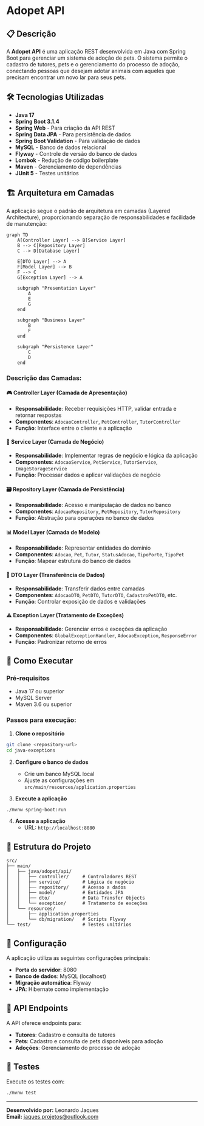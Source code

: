 # Adopet API

## 📋 Descrição

A **Adopet API** é uma aplicação REST desenvolvida em Java com Spring Boot para gerenciar um sistema de adoção de pets. O sistema permite o cadastro de tutores, pets e o gerenciamento do processo de adoção, conectando pessoas que desejam adotar animais com aqueles que precisam encontrar um novo lar para seus pets.

## 🛠️ Tecnologias Utilizadas

- **Java 17**
- **Spring Boot 3.1.4**
- **Spring Web** - Para criação da API REST
- **Spring Data JPA** - Para persistência de dados
- **Spring Boot Validation** - Para validação de dados
- **MySQL** - Banco de dados relacional
- **Flyway** - Controle de versão do banco de dados
- **Lombok** - Redução de código boilerplate
- **Maven** - Gerenciamento de dependências
- **JUnit 5** - Testes unitários

## 🏗️ Arquitetura em Camadas

A aplicação segue o padrão de arquitetura em camadas (Layered Architecture), proporcionando separação de responsabilidades e facilidade de manutenção:

```mermaid
graph TD
    A[Controller Layer] --> B[Service Layer]
    B --> C[Repository Layer]
    C --> D[Database Layer]
    
    E[DTO Layer] --> A
    F[Model Layer] --> B
    F --> C
    G[Exception Layer] --> A
    
    subgraph "Presentation Layer"
        A
        E
        G
    end
    
    subgraph "Business Layer"
        B
        F
    end
    
    subgraph "Persistence Layer"
        C
        D
    end
```

### Descrição das Camadas:

#### 🎮 **Controller Layer** (Camada de Apresentação)
- **Responsabilidade**: Receber requisições HTTP, validar entrada e retornar respostas
- **Componentes**: `AdocaoController`, `PetController`, `TutorController`
- **Função**: Interface entre o cliente e a aplicação

#### 🔧 **Service Layer** (Camada de Negócio)
- **Responsabilidade**: Implementar regras de negócio e lógica da aplicação
- **Componentes**: `AdocaoService`, `PetService`, `TutorService`, `ImageStorageService`
- **Função**: Processar dados e aplicar validações de negócio

#### 🗃️ **Repository Layer** (Camada de Persistência)
- **Responsabilidade**: Acesso e manipulação de dados no banco
- **Componentes**: `AdocaoRepository`, `PetRepository`, `TutorRepository`
- **Função**: Abstração para operações no banco de dados

#### 📊 **Model Layer** (Camada de Modelo)
- **Responsabilidade**: Representar entidades do domínio
- **Componentes**: `Adocao`, `Pet`, `Tutor`, `StatusAdocao`, `TipoPorte`, `TipoPet`
- **Função**: Mapear estrutura do banco de dados

#### 📝 **DTO Layer** (Transferência de Dados)
- **Responsabilidade**: Transferir dados entre camadas
- **Componentes**: `AdocaoDTO`, `PetDTO`, `TutorDTO`, `CadastroPetDTO`, etc.
- **Função**: Controlar exposição de dados e validações

#### ⚠️ **Exception Layer** (Tratamento de Exceções)
- **Responsabilidade**: Gerenciar erros e exceções da aplicação
- **Componentes**: `GlobalExceptionHandler`, `AdocaoException`, `ResponseError`
- **Função**: Padronizar retorno de erros

## 🚀 Como Executar

### Pré-requisitos
- Java 17 ou superior
- MySQL Server
- Maven 3.6 ou superior

### Passos para execução:

1. **Clone o repositório**
```bash
git clone <repository-url>
cd java-exceptions
```

2. **Configure o banco de dados**
   - Crie um banco MySQL local
   - Ajuste as configurações em `src/main/resources/application.properties`

3. **Execute a aplicação**
```bash
./mvnw spring-boot:run
```

4. **Acesse a aplicação**
   - URL: `http://localhost:8080`

## 📁 Estrutura do Projeto

```
src/
├── main/
│   ├── java/adopet/api/
│   │   ├── controller/     # Controladores REST
│   │   ├── service/        # Lógica de negócio
│   │   ├── repository/     # Acesso a dados
│   │   ├── model/          # Entidades JPA
│   │   ├── dto/            # Data Transfer Objects
│   │   └── exception/      # Tratamento de exceções
│   └── resources/
│       ├── application.properties
│       └── db/migration/   # Scripts Flyway
└── test/                   # Testes unitários
```

## 🔧 Configuração

A aplicação utiliza as seguintes configurações principais:

- **Porta do servidor**: 8080
- **Banco de dados**: MySQL (localhost)
- **Migração automática**: Flyway
- **JPA**: Hibernate como implementação

## 📄 API Endpoints

A API oferece endpoints para:

- **Tutores**: Cadastro e consulta de tutores
- **Pets**: Cadastro e consulta de pets disponíveis para adoção
- **Adoções**: Gerenciamento do processo de adoção

## 🧪 Testes

Execute os testes com:
```bash
./mvnw test
```

---

**Desenvolvido por:** Leonardo Jaques  
**Email:** jaques.projetos@outlook.com
